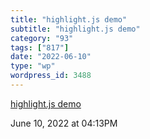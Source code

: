 ```yaml
---
title: "highlight.js demo"
subtitle: "highlight.js demo"
category: "93"
tags: ["817"]
date: "2022-06-10"
type: "wp"
wordpress_id: 3488
---
```

[ highlight.js demo](https://highlightjs.org/static/demo/)
 
June 10, 2022 at 04:13PM